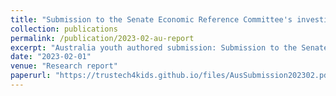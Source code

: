 ```yaml
---
title: "Submission to the Senate Economic Reference Committee's investigation into the Influence of International Digital Platforms: Representing young people's thoughts and opinions"
collection: publications
permalink: /publication/2023-02-au-report
excerpt: "Australia youth authored submission: Submission to the Senate Economic Reference Committee's investigation into the Influence of International Digital Platforms: Representing young people's thoughts and opinions"
date: "2023-02-01"
venue: "Research report"
paperurl: "https://trustech4kids.github.io/files/AusSubmission202302.pdf"
---
```


